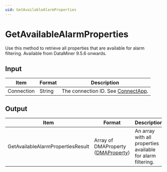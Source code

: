 ```yaml
---
uid: GetAvailableAlarmProperties
---
```


# GetAvailableAlarmProperties

Use this method to retrieve all properties that are available for alarm filtering. Available from DataMiner 9.5.6 onwards.

## Input

| Item       | Format | Description                                          |
|------------|--------|------------------------------------------------------|
| Connection | String | The connection ID. See [ConnectApp](xref:ConnectApp). |

## Output

| Item | Format | Description |
|--|--|--|
| GetAvailableAlarmPropertiesResult | Array of DMAProperty ([DMAProperty](xref:DMAProperty)) | An array with all properties available for alarm filtering. |
